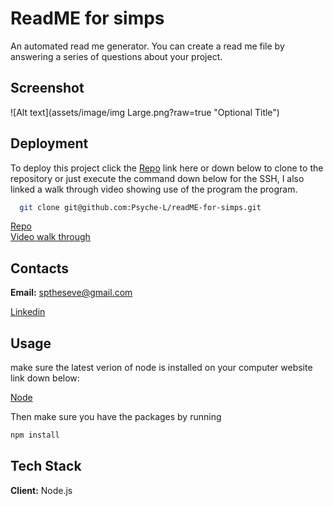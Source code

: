 
  
# ReadME for simps

An automated read me generator. You can create a read me file by answering a series of questions about your project.
## Screenshot

![Alt text](assets/image/img Large.png?raw=true "Optional Title")


## Deployment

To deploy this project click the [Repo](https://github.com/Psyche-L/readME-for-simps) link here or down below
 to clone to the repository or just execute the command down below for the SSH, I also linked a walk through video showing use of the program the program.

```bash
  git clone git@github.com:Psyche-L/readME-for-simps.git
```
[Repo](https://github.com/Psyche-L/readME-for-simps)
<br>
[Video walk through](https://drive.google.com/file/d/15wPhlUlKO980mM1kqw_bSySt-NPPmGHl/view)

## Contacts

**Email:** sptheseve@gmail.com

[Linkedin](https://www.linkedin.com/in/psyche-laveau-280b78229/)
## Usage
make sure the latest verion of node is installed on your computer website link down below:

[Node](https://nodejs.org/en/)

Then make sure you have the packages by running 
```bash
npm install 
```
## Tech Stack

**Client:** Node.js 
